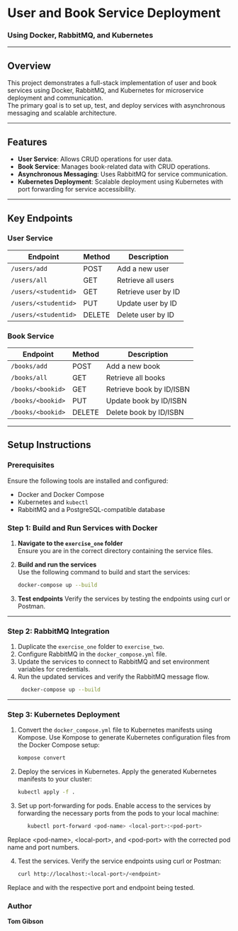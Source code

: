 # **User and Book Service Deployment**  
### **Using Docker, RabbitMQ, and Kubernetes**

---

## **Overview**  
This project demonstrates a full-stack implementation of user and book services using Docker, RabbitMQ, and Kubernetes for microservice deployment and communication.  
The primary goal is to set up, test, and deploy services with asynchronous messaging and scalable architecture.

---

## **Features**  
- **User Service**: Allows CRUD operations for user data.  
- **Book Service**: Manages book-related data with CRUD operations.  
- **Asynchronous Messaging**: Uses RabbitMQ for service communication.  
- **Kubernetes Deployment**: Scalable deployment using Kubernetes with port forwarding for service accessibility.

---

## **Key Endpoints**  

### **User Service**  
| Endpoint              | Method | Description              |
|-----------------------|--------|--------------------------|
| `/users/add`          | POST   | Add a new user           |
| `/users/all`          | GET    | Retrieve all users       |
| `/users/<studentid>`  | GET    | Retrieve user by ID      |
| `/users/<studentid>`  | PUT    | Update user by ID        |
| `/users/<studentid>`  | DELETE | Delete user by ID        |

### **Book Service**  
| Endpoint              | Method | Description              |
|-----------------------|--------|--------------------------|
| `/books/add`          | POST   | Add a new book           |
| `/books/all`          | GET    | Retrieve all books       |
| `/books/<bookid>`     | GET    | Retrieve book by ID/ISBN |
| `/books/<bookid>`     | PUT    | Update book by ID/ISBN   |
| `/books/<bookid>`     | DELETE | Delete book by ID/ISBN   |

---

## **Setup Instructions**  

### **Prerequisites**  
Ensure the following tools are installed and configured:  
- Docker and Docker Compose  
- Kubernetes and `kubectl`  
- RabbitMQ and a PostgreSQL-compatible database  

### **Step 1: Build and Run Services with Docker**  

1. **Navigate to the `exercise_one` folder**  
   Ensure you are in the correct directory containing the service files.  

2. **Build and run the services**  
   Use the following command to build and start the services:  
   ```bash
   docker-compose up --build

3. **Test endpoints**
   Verify the services by testing the endpoints using curl or Postman.

---

### **Step 2: RabbitMQ Integration**

1. Duplicate the `exercise_one` folder to `exercise_two`.  
2. Configure RabbitMQ in the `docker_compose.yml` file.  
3. Update the services to connect to RabbitMQ and set environment variables for credentials.  
4. Run the updated services and verify the RabbitMQ message flow.  
   ```bash
    docker-compose up --build
---

### **Step 3: Kubernetes Deployment**

1. Convert the `docker_compose.yml` file to Kubernetes manifests using Kompose. Use Kompose to generate Kubernetes configuration files from the Docker Compose setup:  
   ```bash
   kompose convert
   
2. Deploy the services in Kubernetes. Apply the generated Kubernetes manifests to your cluster: 
   ```bash
   kubectl apply -f .
   
3. Set up port-forwarding for pods. Enable access to the services by forwarding the necessary ports from the pods to your local machine:
   ```bash
      kubectl port-forward <pod-name> <local-port>:<pod-port>
Replace &lt;pod-name&gt;, &lt;local-port&gt;, and &lt;pod-port&gt; with the corrected pod name and port numbers.  

4. Test the services. Verify the service endpoints using curl or Postman:
   ```bash
   curl http://localhost:<local-port>/<endpoint>
Replace <local-port> and <endpoint> with the respective port and endpoint being tested.

### **Author**
**Tom Gibson**
